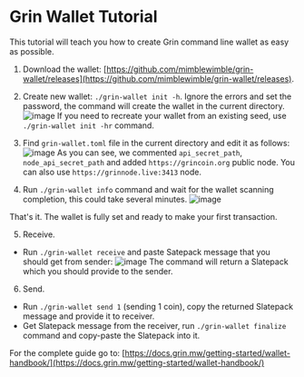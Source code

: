 # Grin Wallet Tutorial

This tutorial will teach you how to create Grin command line wallet as easy as possible.

1. Download the wallet: [https://github.com/mimblewimble/grin-wallet/releases](https://github.com/mimblewimble/grin-wallet/releases).

2. Create new wallet: `./grin-wallet init -h`.
Ignore the errors and set the password, the command will create the wallet in the current directory.
![image](https://github.com/user-attachments/assets/5de41b6e-f8ed-437d-b482-215da0dd30db)
If you need to recreate your wallet from an existing seed, use `./grin-wallet init -hr` command.

4. Find `grin-wallet.toml` file in the current directory and edit it as follows:
![image](https://github.com/user-attachments/assets/596b6782-5bc2-48c3-b45b-9d99af4950a4)
As you can see, we commented `api_secret_path`, `node_api_secret_path` and added `https://grincoin.org` public node. You can also use `https://grinnode.live:3413` node.

5. Run `./grin-wallet info` command and wait for the wallet scanning completion, this could take several minutes.
![image](https://github.com/user-attachments/assets/b20479d2-65ff-44ac-9bf4-6aa978db6d9b)

That's it. The wallet is fully set and ready to make your first transaction.

5. Receive.
* Run `./grin-wallet receive` and paste Satepack message that you should get from sender:
![image](https://github.com/user-attachments/assets/39a46302-7674-44af-886e-a0a04f67b65d)
The command will return a Slatepack which you should provide to the sender.

6. Send.
* Run `./grin-wallet send 1` (sending 1 coin), copy the returned Slatepack message and provide it to receiver.
* Get Slatepack message from the receiver, run `./grin-wallet finalize` command and copy-paste the Slatepack into it.

For the complete guide go to: [https://docs.grin.mw/getting-started/wallet-handbook/](https://docs.grin.mw/getting-started/wallet-handbook/)

